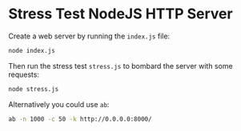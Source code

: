 # Stress Test NodeJS HTTP Server

Create a web server by running the `index.js` file:

```bash
node index.js
```

Then run the stress test `stress.js` to bombard the server with some requests:

```bash
node stress.js
```

Alternatively you could use `ab`:

```bash
ab -n 1000 -c 50 -k http://0.0.0.0:8000/
```

